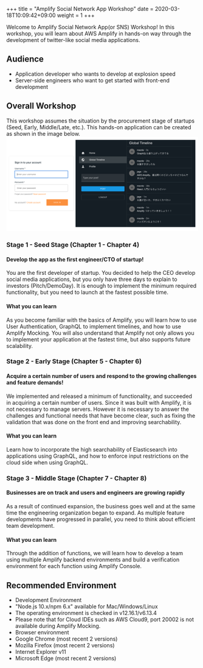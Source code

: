 +++
title = "Amplify Social Network App Workshop"
date = 2020-03-18T10:09:42+09:00
weight = 1
+++

Welcome to Amplify Social Network App(or SNS) Workshop! In this workshop, you will learn about AWS Amplify in hands-on way through the development of twitter-like social media applications.

## Audience
- Application developer who wants to develop at explosion speed
- Server-side engineers who want to get started with front-end development

## Overall Workshop 
This workshop assumes the situation by the procurement stage of startups (Seed, Early, Middle/Late, etc.).
This hands-on application can be created as shown in the image below.
![](./final_app_image.png)

### Stage 1 - Seed Stage (Chapter 1 - Chapter 4)
#### Develop the app as the first engineer/CTO of startup!
You are the first developer of startup. You decided to help the CEO develop social media applications, but you only have three days to explain to investors (Pitch/DemoDay). It is enough to implement the minimum required functionality, but you need to launch at the fastest possible time.

#### What you can learn
As you become familiar with the basics of Amplify, you will learn how to use User Authentication, GraphQL to implement timelines, and how to use Amplify Mocking. You will also understand that Amplify not only allows you to implement your application at the fastest time, but also supports future scalability.

### Stage 2 - Early Stage (Chapter 5 - Chapter 6)
#### Acquire a certain number of users and respond to the growing challenges and feature demands!

We implemented and released a minimum of functionality, and succeeded in acquiring a certain number of users. Since it was built with Amplify, it is not necessary to manage servers. However it is necessary to answer the challenges and functional needs that have become clear, such as fixing the validation that was done on the front end and improving searchability.

#### What you can learn
Learn how to incorporate the high searchability of Elasticsearch into applications using GraphQL, and how to enforce input restrictions on the cloud side when using GraphQL.

### Stage 3 - Middle Stage (Chapter 7 - Chapter 8)
#### Businesses are on track and users and engineers are growing rapidly

As a result of continued expansion, the business goes well and at the same time the engineering organization began to expand. As multiple feature developments have progressed in parallel, you need to think about efficient team development.

#### What you can learn

Through the addition of functions, we will learn how to develop a team using multiple Amplify backend environments and build a verification environment for each function using Amplify Console.

## Recommended Environment

- Development Environment
 - "Node.js 10.x/npm 6.x" available for Mac/Windows/Linux
 - The operating environment is checked in v12.16.1/v6.13.4
 - Please note that for Cloud IDEs such as AWS Cloud9, port 20002 is not available during Amplify Mocking.
- Browser environment
 - Google Chrome (most recent 2 versions)
 - Mozilla Firefox (most recent 2 versions)
 - Internet Explorer v11
 - Microsoft Edge (most recent 2 versions)